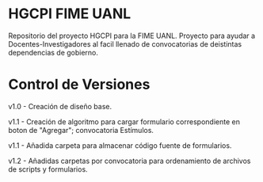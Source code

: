 # HGCPI FIME UANL #
Repositorio del proyecto HGCPI para la FIME UANL. Proyecto para ayudar a Docentes-Investigadores al facil llenado de convocatorias de deistintas dependencias de gobierno.

# Control de Versiones #

v1.0 - Creación de diseño base.

v1.1 - Creación de algoritmo para cargar formulario correspondiente en boton de "Agregar"; convocatoria Estímulos.

v1.1 - Añadida carpeta para almacenar código fuente de formularios.

v1.2 - Añadidas carpetas por convocatoria para ordenamiento de archivos de scripts y formularios.

#

